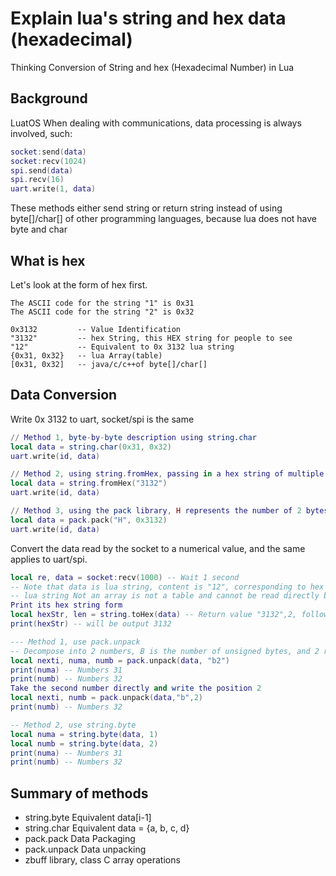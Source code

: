 # Explain lua's string and hex data (hexadecimal)

Thinking Conversion of String and hex (Hexadecimal Number) in Lua

## Background

LuatOS When dealing with communications, data processing is always involved, such:

```lua
socket:send(data)
socket:recv(1024)
spi.send(data)
spi.recv(16)
uart.write(1, data)
```

These methods either send string or return string instead of using byte[]/char[] of other programming languages, because lua does not have byte and char

## What is hex

Let's look at the form of hex first.

```
The ASCII code for the string "1" is 0x31
The ASCII code for the string "2" is 0x32

0x3132         -- Value Identification
"3132"         -- hex String, this HEX string for people to see
"12"           -- Equivalent to 0x 3132 lua string
{0x31, 0x32}   -- lua Array(table)
[0x31, 0x32]   -- java/c/c++of byte[]/char[]
```

## Data Conversion

Write 0x 3132 to uart, socket/spi is the same
```lua
// Method 1, byte-by-byte description using string.char
local data = string.char(0x31, 0x32)
uart.write(id, data)

// Method 2, using string.fromHex, passing in a hex string of multiple length of 2
local data = string.fromHex("3132")
uart.write(id, data)

// Method 3, using the pack library, H represents the number of 2 bytes of symbols, I represents the number of 4 bytes of unsigned, wiki can be checked
local data = pack.pack("H", 0x3132)
uart.write(id, data)
```

Convert the data read by the socket to a numerical value, and the same applies to uart/spi.
```lua
local re, data = socket:recv(1000) -- Wait 1 second
-- Note that data is lua string, content is "12", corresponding to hex value [0x31,0x32]
-- lua string Not an array is not a table and cannot be read directly by subscript.
Print its hex string form
local hexStr, len = string.toHex(data) -- Return value "3132",2, followed by 2 is the length
print(hexStr) -- will be output 3132

--- Method 1, use pack.unpack
-- Decompose into 2 numbers, B is the number of unsigned bytes, and 2 represents the number
local nexti, numa, numb = pack.unpack(data, "b2")
print(numa) -- Numbers 31
print(numb) -- Numbers 32
Take the second number directly and write the position 2
local nexti, numb = pack.unpack(data,"b",2)
print(numb) -- Numbers 32

-- Method 2, use string.byte
local numa = string.byte(data, 1)
local numb = string.byte(data, 2)
print(numa) -- Numbers 31
print(numb) -- Numbers 32
```

## Summary of methods

* string.byte Equivalent data[i-1]
* string.char Equivalent data = {a, b, c, d}
* pack.pack Data Packaging
* pack.unpack Data unpacking
* zbuff library, class C array operations
